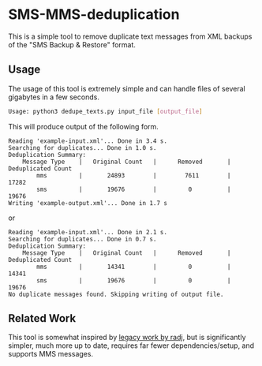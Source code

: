 # SMS-MMS-deduplication

This is a simple tool to remove duplicate text messages from XML backups of
the "SMS Backup & Restore" format.

## Usage

The usage of this tool is extremely simple and can handle files of several
gigabytes in a few seconds.

```bash
Usage: python3 dedupe_texts.py input_file [output_file]
```

This will produce output of the following form.

```
Reading 'example-input.xml'... Done in 3.4 s.
Searching for duplicates... Done in 1.0 s.
Deduplication Summary:
    Message Type    |   Original Count   |      Removed       | Deduplicated Count 
        mms         |       24893        |        7611        |       17282        
        sms         |       19676        |         0          |       19676        
Writing 'example-output.xml'... Done in 1.7 s
```

or

```
Reading 'example-input.xml'... Done in 2.1 s.
Searching for duplicates... Done in 0.7 s.
Deduplication Summary:
    Message Type    |   Original Count   |      Removed       | Deduplicated Count 
        mms         |       14341        |         0          |       14341        
        sms         |       19676        |         0          |       19676        
No duplicate messages found. Skipping writing of output file.
```

## Related Work

This tool is somewhat inspired by
[legacy work by radj](https://github.com/radj/AndroidSMSBackupRestoreCleaner),
but is significantly simpler, much more up to date, requires far fewer
dependencies/setup, and supports MMS messages.